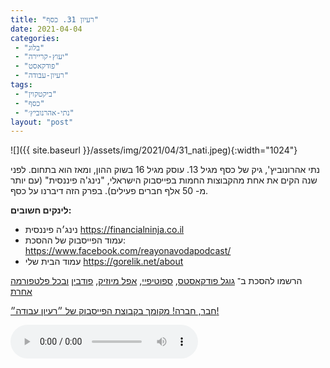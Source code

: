 ```yaml
---
title: "רעיון 31. כסף"
date: 2021-04-04
categories: 
 - "בלוג"
 - "יעוץ-קריירה"
 - "פודקאסט"
 - "רעיון-עבודה"
tags: 
 - "ביקטקוין"
 - "כסף"
 - "נתי-אהרנוביץ׳"
layout: "post"
---
```


![]({{ site.baseurl }}/assets/img/2021/04/31_nati.jpeg){:width="1024"}

נתי אהרונוביץ', גיק של כסף מגיל 13. עוסק מגיל 16 בשוק ההון, ומאז הוא בתחום. לפני שנה הקים את אחת מהקבוצות החמות בפייסבוק הישראלי, "נינג'ה פיננסית" (עם יותר מ- 50 אלף חברים פעילים). בפרק הזה דיברנו על כסף.

**לינקים חשובים:**

* נינג׳ה פיננסית [<https://financialninja.co.il>](https://financialninja.co.il/) 
* עמוד הפייסבוק של ההסכת: [ <https://www.facebook.com/reayonavodapodcast/>](https://www.facebook.com/reayonavodapodcast/)  
* עמוד הבית שלי [<https://gorelik.net/about>](https://gorelik.net/about)

הרשמו להסכת ב־ [גוגל פודקאסטס](https://podcasts.google.com/feed/aHR0cHM6Ly9mZWVkLnBvZGJlYW4uY29tL2JvcmlzZ29yZWxpa3BoZC9mZWVkLnhtbA), [ספוטיפיי](https://open.spotify.com/show/51XJ9Wd4A5xL1IfU0wHT2Y), [אפל מיוזיק](https://podcasts.apple.com/il/podcast/%D7%A8%D7%A2%D7%99%D7%95%D7%9F-%D7%A2%D7%91%D7%95%D7%93%D7%94-%D7%A0%D7%99%D7%94%D7%95%D7%9C-%D7%A9%D7%95%D7%95%D7%A7-%D7%A7%D7%A8%D7%99%D7%99%D7%A8%D7%94/id1542636914), [פודבין](https://borisgorelikphd.podbean.com/) [ובכל פלטפורמה אחרת](https://feed.podbean.com/borisgorelikphd/feed.xml)

[חבר, חברה! מקומך בקבוצת הפייסבוק של ״רעיון עבודה״!](https://www.facebook.com/reayonavodapodcast)

<audio controls src="https://mcdn.podbean.com/mf/web/8mgjzz/31_nati.mp3" class=" wp-block-audio"></audio>
